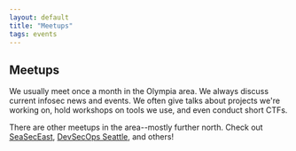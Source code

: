 ```yaml
---
layout: default
title: "Meetups"
tags: events
---
```


## Meetups

We usually meet once a month in the Olympia area. We always discuss current infosec news and events. We often give talks about projects we're working on, hold workshops on tools we use, and even conduct short CTFs.
 
 There are other meetups in the area--mostly further north.
Check out [SeaSecEast](https://www.meetup.com/SEASec-East/), [DevSecOps Seattle](https://www.meetup.com/Seattle-DevSecOps/), and others!